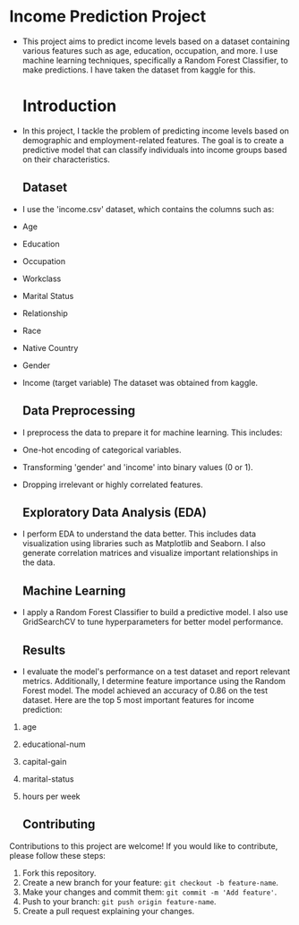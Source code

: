   # Income Prediction Project
- This project aims to predict income levels based on a dataset containing various features such as age, education, occupation, and more. I use machine learning techniques, specifically a Random Forest Classifier, to make predictions. I have taken the dataset from kaggle for this.

  # Introduction
- In this project, I tackle the problem of predicting income levels based on demographic and employment-related features. The goal is to create a predictive model that can classify individuals into income groups based on their characteristics.

  ## Dataset
- I use the 'income.csv' dataset, which contains the columns such as:
- Age
- Education
- Occupation
- Workclass
- Marital Status
- Relationship
- Race
- Native Country
- Gender
- Income (target variable)
The dataset was obtained from kaggle.

  ## Data Preprocessing
- I preprocess the data to prepare it for machine learning. This includes:
- One-hot encoding of categorical variables.
- Transforming 'gender' and 'income' into binary values (0 or 1).
- Dropping irrelevant or highly correlated features.

   ## Exploratory Data Analysis (EDA)
- I perform EDA to understand the data better. This includes data visualization using libraries such as Matplotlib and Seaborn. I also generate correlation matrices and visualize important relationships in the data.

    ## Machine Learning
- I apply a Random Forest Classifier to build a predictive model. I also use GridSearchCV to tune hyperparameters for better model performance.

    ## Results
- I evaluate the model's performance on a test dataset and report relevant metrics. Additionally, I determine feature importance using the Random Forest model.
  The model achieved an accuracy of 0.86 on the test dataset.
  Here are the top 5 most important features for income prediction:
1. age
2. educational-num
3. capital-gain
4. marital-status
5. hours per week

   ## Contributing
Contributions to this project are welcome! If you would like to contribute, please follow these steps:
1. Fork this repository.
2. Create a new branch for your feature: `git checkout -b feature-name`.
3. Make your changes and commit them: `git commit -m 'Add feature'`.
4. Push to your branch: `git push origin feature-name`.
5. Create a pull request explaining your changes.
